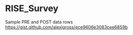 # RISE_Survey

Sample PRE and POST data rows
https://gist.github.com/alexjgross/ece9606e3083cee6859b
